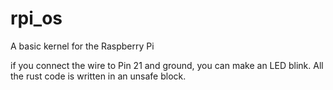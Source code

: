 # rpi_os
A basic kernel for the Raspberry Pi


if you connect the wire to Pin 21 and ground, you can make an LED blink. All the rust code is written in an unsafe block.
